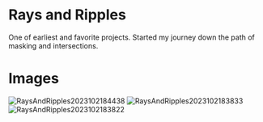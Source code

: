 # Rays and Ripples

One of earliest and favorite projects. Started my journey down the path of masking and intersections. 

# Images

![RaysAndRipples2023102184438](https://github.com/Somorovd/sumruv-generative-art/assets/18534469/721c8cd3-9eaf-4821-bb58-c2ace2d93cd3)
![RaysAndRipples2023102183833](https://github.com/Somorovd/sumruv-generative-art/assets/18534469/152d9168-8dc1-41b4-9be9-193fe42e2054)
![RaysAndRipples2023102183822](https://github.com/Somorovd/sumruv-generative-art/assets/18534469/50b3b4d4-cf21-4b3d-bbd0-4a3b1547b64e)

